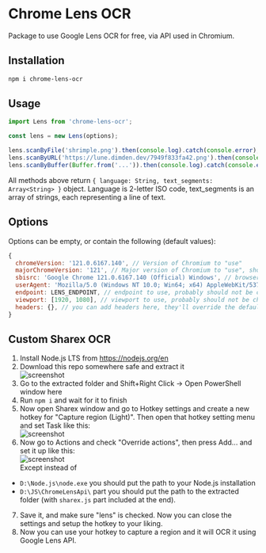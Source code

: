 # Chrome Lens OCR
Package to use Google Lens OCR for free, via API used in Chromium.

## Installation
```bash
npm i chrome-lens-ocr
```

## Usage
```javascript
import Lens from 'chrome-lens-ocr';

const lens = new Lens(options);

lens.scanByFile('shrimple.png').then(console.log).catch(console.error);
lens.scanByURL('https://lune.dimden.dev/7949f833fa42.png').then(console.log).catch(console.error); // this will fetch the image and then scan it
lens.scanByBuffer(Buffer.from('...')).then(console.log).catch(console.error);
```
All methods above return `{ language: String, text_segments: Array<String> }` object. Language is 2-letter ISO code, text_segments is an array of strings, each representing a line of text.

## Options
Options can be empty, or contain the following (default values):
```javascript
{
  chromeVersion: '121.0.6167.140', // Version of Chromium to "use"
  majorChromeVersion: '121', // Major version of Chromium to "use", should match the previous value
  sbisrc: 'Google Chrome 121.0.6167.140 (Official) Windows', // browser string to use, version should match the previous value
  userAgent: 'Mozilla/5.0 (Windows NT 10.0; Win64; x64) AppleWebKit/537.36 (KHTML, like Gecko) Chrome/121.0.0.0 Safari/537.36', // user agent to use, version should match the previous value
  endpoint: LENS_ENDPOINT, // endpoint to use, probably should not be changed
  viewport: [1920, 1080], // viewport to use, probably should not be changed
  headers: {}, // you can add headers here, they'll override the default ones
}
```

## Custom Sharex OCR
1. Install Node.js LTS from https://nodejs.org/en  
2. Download this repo somewhere safe and extract it  
![screenshot](https://lune.dimden.dev/eaab7598004e.png)  
3. Go to the extracted folder and Shift+Right Click -> Open PowerShell window here  
4. Run `npm i` and wait for it to finish  
5. Now open Sharex window and go to Hotkey settings and create a new hotkey for "Capture region (Light)". Then open that hotkey setting menu and set Task like this:  
![screenshot](https://lune.dimden.dev/11f3777b3885.png)  
6. Now go to Actions and check "Override actions", then press Add... and set it up like this:  
![screenshot](https://lune.dimden.dev/fb8a14c1014f.png)  
Except instead of  
- `D:\Node.js\node.exe` you should put the path to your Node.js installation  
- `D:\JS\ChromeLensApi\` part you should put the path to the extracted folder (with `sharex.js` part included at the end).  
7. Save it, and make sure "lens" is checked. Now you can close the settings and setup the hotkey to your liking.
9. Now you can use your hotkey to capture a region and it will OCR it using Google Lens API.